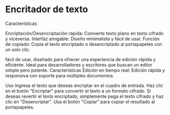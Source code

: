 # Encritador de texto 

Características

Encriptación/Desencriptación rápida: Convierte texto plano en texto cifrado y viceversa.
Interfaz amigable: Diseño minimalista y fácil de usar.
Función de copiado: Copia el texto encriptado o desencriptado al portapapeles con un solo clic.

fácil de usar, diseñado para ofrecer una experiencia de edición rápida y eficiente. Ideal para desarrolladores y escritores que buscan un editor simple pero potente.
Características
Edición en tiempo real: Edición rápida y responsiva con soporte para múltiples documentos.

Uso
Ingresa el texto que deseas encriptar en el cuadro de entrada.
Haz clic en el botón "Encriptar" para convertir el texto a un formato cifrado.
Si deseas revertir el texto encriptado, simplemente pega el texto cifrado y haz clic en "Desencriptar".
Usa el botón "Copiar" para copiar el resultado al portapapeles.
